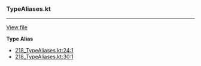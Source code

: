 ### TypeAliases.kt
---
[View file](../files/218_TypeAliases.kt)

**Type Alias**

 - [218_TypeAliases.kt:24:1](../files/218_TypeAliases.kt#L24)
 - [218_TypeAliases.kt:30:1](../files/218_TypeAliases.kt#L30)
